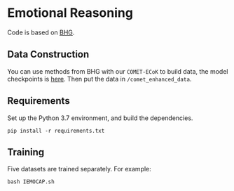 # Emotional Reasoning
Code is based on [BHG](https://github.com/SteveKGYang/BHG).

## Data Construction
You can use methods from BHG with our `COMET-ECoK` to  build data, the model checkpoints is [here](https://drive.google.com/file/d/1OizLrNaBl4_s4UUKAMVNfRKRj3t3zLFI/view?usp=sharing). Then put the data in `/comet_enhanced_data`.

## Requirements
Set up the Python 3.7 environment, and build the dependencies. 
```
pip install -r requirements.txt
```

## Training
Five datasets are trained separately. For example:
```
bash IEMOCAP.sh
```

